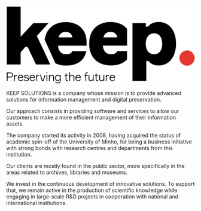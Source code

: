 ![KEEP SOLUTIONS](keeps_logo_black_en_vector.svg)

KEEP SOLUTIONS is a company whose mission is to provide advanced solutions for information management and digital preservation.

Our approach consists in providing software and services to allow our customers to make a more efficient management of their information assets.

The company started its activity in 2008, having acquired the status of academic spin-off of the University of Minho, for being a business initiative with strong bonds with research centres and departments from this institution.

Our clients are mostly found in the public sector, more specifically in the areas related to archives, libraries and museums.

We invest in the continuous development of innovative solutions. To support that, we remain active in the production of scientific knowledge while engaging in large-scale R&D projects in cooperation with national and international institutions.